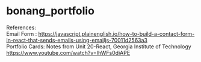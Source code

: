 # bonang_portfolio
References: <br> 
Email Form : https://javascript.plainenglish.io/how-to-build-a-contact-form-in-react-that-sends-emails-using-emailjs-70011d2563a3
<br> 
Portfolio Cards: Notes from Unit 20-React, Georgia Institute of Technology
                 https://www.youtube.com/watch?v=IhWFs0diAPE